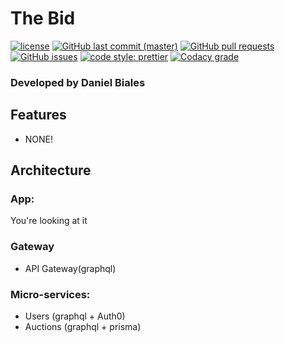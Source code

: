 # The Bid

[![license](https://img.shields.io/github/license/the-bid/web-app.svg?style=flat-square)](https://github.com/the-bid/web-app/blob/master/LICENSE)
[![GitHub last commit (master)](https://img.shields.io/github/last-commit/the-bid/web-app/master.svg?style=flat-square)](https://github.com/the-bid/web-app/commits/master)
[![GitHub pull requests](https://img.shields.io/github/issues-pr/the-bid/web-app.svg?style=flat-square)](https://github.com/the-bid/web-app/pulls)
[![GitHub issues](https://img.shields.io/github/issues/the-bid/web-app.svg?style=flat-square)](https://github.com/the-bid/web-app/issues)
[![code style: prettier](https://img.shields.io/badge/code_style-prettier-ff69b4.svg?style=flat-square)](https://github.com/prettier/prettier)
[![Codacy grade](https://img.shields.io/codacy/grade/87e3077d187f496b8aba6bb63da21edb.svg?style=flat-square)](https://www.codacy.com/app/bialesdaniel/web-app?utm_source=github.com&amp;utm_medium=referral&amp;utm_content=the-bid/web-app&amp;utm_campaign=Badge_Grade)


### Developed by Daniel Biales

## Features
- NONE!

## Architecture

### App:
You're looking at it

### Gateway
- API Gateway(graphql)

### Micro-services:
- Users (graphql + Auth0)
- Auctions (graphql + prisma)
